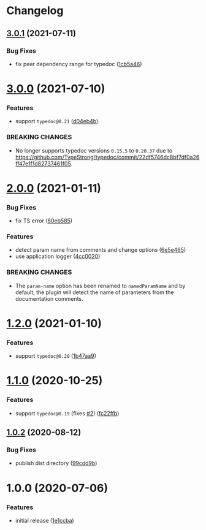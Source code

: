 # Changelog

## [3.0.1](https://github.com/cherryblossom000/typedoc-plugin-param-names/compare/v3.0.0...v3.0.1) (2021-07-11)


### Bug Fixes

* fix peer dependency range for typedoc ([1cb5a46](https://github.com/cherryblossom000/typedoc-plugin-param-names/commit/1cb5a4658071585d16e1ef42b1b38ecd76c00b2e))

# [3.0.0](https://github.com/cherryblossom000/typedoc-plugin-param-names/compare/v2.0.0...v3.0.0) (2021-07-10)


### Features

* support `typedoc@0.21` ([d04eb4b](https://github.com/cherryblossom000/typedoc-plugin-param-names/commit/d04eb4bfe3fd6531dbea93e6fe4f575867155d05))


### BREAKING CHANGES

* No longer supports typedoc versions `0.15.5` to `0.20.37` due to
https://github.com/TypeStrong/typedoc/commit/22df5746dc8bf7df0a26ff47e1f1d82737461f05.

# [2.0.0](https://github.com/cherryblossom000/typedoc-plugin-param-names/compare/v1.2.0...v2.0.0) (2021-01-11)


### Bug Fixes

* fix TS error ([80eb585](https://github.com/cherryblossom000/typedoc-plugin-param-names/commit/80eb5853486e705b0a9cfc81236f94a4f8b6765d))


### Features

* detect param name from comments and change options ([6e5e465](https://github.com/cherryblossom000/typedoc-plugin-param-names/commit/6e5e4654fa2b7aeff5c366d39fdb60d5d183af06))
* use application logger ([4cc0020](https://github.com/cherryblossom000/typedoc-plugin-param-names/commit/4cc0020c9c65de080fbeaedceb5e58d2f4cbad2f))


### BREAKING CHANGES

* The `param-name` option has been renamed to `namedParamName` and by default, the
plugin will detect the name of parameters from the documentation comments.

# [1.2.0](https://github.com/cherryblossom000/typedoc-plugin-param-names/compare/v1.1.0...v1.2.0) (2021-01-10)


### Features

* support `typedoc@0.20` ([1b47aa9](https://github.com/cherryblossom000/typedoc-plugin-param-names/commit/1b47aa96b18f965964eccd69c7eccf1348b46bfe))

# [1.1.0](https://github.com/cherryblossom000/typedoc-plugin-param-names/compare/v1.0.2...v1.1.0) (2020-10-25)


### Features

* support `typedoc@0.19` (fixes [#2](https://github.com/cherryblossom000/typedoc-plugin-param-names/issues/2)) ([fc22ffb](https://github.com/cherryblossom000/typedoc-plugin-param-names/commit/fc22ffbbeb44eb2f64b0cf5fc0a59419e41b225e))

## [1.0.2](https://github.com/cherryblossom000/typedoc-plugin-param-names/compare/v1.0.1...v1.0.2) (2020-08-12)


### Bug Fixes

* publish dist directory ([99cdd9b](https://github.com/cherryblossom000/typedoc-plugin-param-names/commit/99cdd9bcccdbf4d2e8252b8e68ae076894d2f133))

# 1.0.0 (2020-07-06)


### Features

* initial release ([1e1ccba](https://github.com/cherryblossom000/typedoc-plugin-param-names/commit/1e1ccba6885b9704fc2d409b54aeeb7ae9436019))
